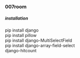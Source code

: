 ### 007room


##### installation

pip install django<br>
pip install pillow<br>
pip install django-MultiSelectField<br>
pip install django-array-field-select<br>
django-hitcount<br>
